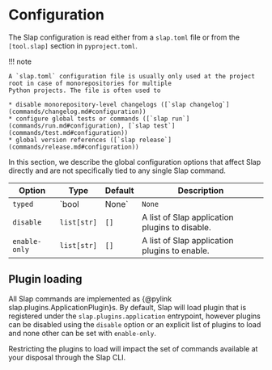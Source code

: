 # Configuration

The Slap configuration is read either from a `slap.toml` file or from the `[tool.slap]` section in `pyproject.toml`.

!!! note

    A `slap.toml` configuration file is usually only used at the project root in case of monorepositories for multiple
    Python projects. The file is often used to
    
    * disable monorepository-level changelogs ([`slap changelog`](commands/changelog.md#configuration))
    * configure global tests or commands ([`slap run`](commands/run.md#configuration), [`slap test`](commands/test.md#configuration))
    * global version references ([`slap release`](commands/release.md#configuration))

In this section, we describe the global configuration options that affect Slap directly and are not specifically
tied to any single Slap command.

| Option | Type | Default | Description |
| ------ | ---- | ------- | ----------- |
| `typed` | `bool | None` | `None` | Whether the Python code uses type hints. If not set, Slap acts as if this is not known. |
| `disable` | `list[str]` | `[]` | A list of Slap application plugins to disable. |
| `enable-only` | `list[str]` | `[]` | A list of Slap application plugins to enable. |

## Plugin loading

All Slap commands are implemented as {@pylink slap.plugins.ApplicationPlugin}s. By default, Slap will load plugin
that is registered under the `slap.plugins.application` entrypoint, however plugins can be disabled using the `disable`
option or an explicit list of plugins to load and none other can be set with `enable-only`.

Restricting the plugins to load will impact the set of commands available at your disposal through the Slap CLI.
